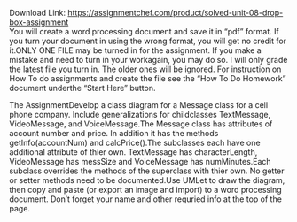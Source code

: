 Download Link: https://assignmentchef.com/product/solved-unit-08-drop-box-assignment
<br>
You will create a word processing document and save it in “pdf” format. If you turn your document in using the wrong format, you will get no credit for it.ONLY ONE FILE may be turned in for the assignment. If you make a mistake and need to turn in your workagain, you may do so. I will only grade the latest file you turn in. The older ones will be ignored. For instruction on How To do assignments and create the file see the “How To Do Homework” document underthe “Start Here” button.

The AssignmentDevelop a class diagram for a Message class for a cell phone company. Include generalizations for childclasses TextMessage, VideoMessage, and VoiceMessage.The Message class has attributes of account number and price. In addition it has the methods getInfo(accountNum) and calcPrice().The subclasses each have one additional attribute of thier own. TextMessage has characterLength, VideoMessage has messSize and VoiceMessage has numMinutes.Each subclass overrides the methods of the superclass with thier own. No getter or setter methods need to be documented.Use UMLet to draw the diagram, then copy and paste (or export an image and import) to a word processing document. Don’t forget your name and other requried info at the top of the page.